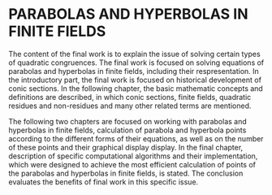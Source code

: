  # PARABOLAS AND HYPERBOLAS IN FINITE FIELDS

 The content of the final work is to explain the issue of solving certain types of quadratic
 congruences. The final work is focused on solving equations of parabolas and hyperbolas
 in finite fields, including their respresentation. In the introductory part, the final work is
 focused on historical development of conic sections. In the following chapter, the basic
 mathematic concepts and definitions are described, in which conic sections, finite fields,
 quadratic residues and non-residues and many other related terms are mentioned. 
 
 The following two chapters are focused on working with parabolas and hyperbolas in finite
 fields, calculation of parabola and hyperbola points according to the different forms of
 their equations, as well as on the number of these points and their graphical display
 display. In the final chapter, description of specific computational algorithms and their
 implementation, which were designed to achieve the most efficient calculation of points
 of the parabolas and hyperbolas in finite fields, is stated. The conclusion evaluates the
 benefits of final work in this specific issue.

